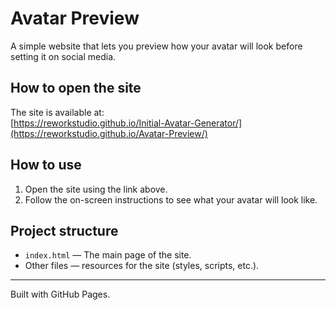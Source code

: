 # Avatar Preview

A simple website that lets you preview how your avatar will look before setting it on social media.

## How to open the site

The site is available at:  
[https://reworkstudio.github.io/Initial-Avatar-Generator/](https://reworkstudio.github.io/Avatar-Preview/)

## How to use

1. Open the site using the link above.
2. Follow the on-screen instructions to see what your avatar will look like.

## Project structure

- `index.html` — The main page of the site.
- Other files — resources for the site (styles, scripts, etc.).

---

Built with GitHub Pages.
